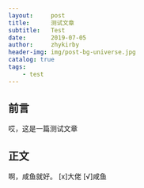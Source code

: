 ```yaml
---
layout:     post
title:      测试文章
subtitle:   Test
date:       2019-07-05
author:     zhykirby
header-img: img/post-bg-universe.jpg
catalog: true
tags:
    - test
---
```



## 前言

哎，这是一篇测试文章


## 正文

啊，咸鱼就好。
[x]大佬
[√]咸鱼